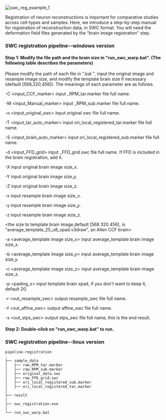 
![swc_reg_example_1](https://github.com/Vaa3D/vaa3d_tools/blob/master/hackathon/mBrainAligner/doc/images_swc_reg/image-20210805143056992.png)

Registration of neuron reconstructions is important for comparative studies across cell-types and samples. Here, we introduce a step-by-step manual for registration of reconstruction data, in SWC format. You will need the deformation field files generated by the “brain image registration” step.

### SWC registration pipeline--windows version

#### Step 1: Modify the file path and the brain size in "run_swc_warp.bat". (The following table describes the parameters)

Please modify the path of each file in ".bat ", input the original image and resample image size, and modify the template brain size if necessary (default [568,320,456]). The meanings of each parameter are as follows.

<the path to input file>
  
-C <input_CCF_marker>  input _RPM_tar.marker file full name.

-M <input_Manual_marker>	input _RPM_sub.marker file full name.

-o <input_original_swc>	input original swc file full name.

-T <input_tar_auto_marker>  input ori_local_registered_tar.marker file full name.

-S <input_brain_auto_marker>     input ori_local_registered_sub.marker file full name.

-d <input_FFD_grid>  input _FFD_grid.swc file full name. If FFD is included in the brain registration, add it.

<the size to original brain image>
  
-X <original image size_x>   input original brain image size_x.

-Y <original image size_y>   input original brain image size_y.

-Z <original image size_z>   input original brain image size_z.

<the size to resample or stripmove brain image>
  
-x <resample image size_x>   input resample brain image size_x.

-y <resample image size_y>   input resample brain image size_y.

-z <resample image size_z>   input resample brain image size_z.

<the size to template brain image,default [568 320 456], is "average_template_25_u8_xpad.v3draw", an Allen CCF brain>
  
-a <average_template image size_x>   input average_template brain image size_x.

-b <average_template image size_y>   input average_template brain image size_y.

-c <average_template image size_z>   input average_template brain image size_z.

-p <pading_x>       input template brain xpad, if you don't want to keep it, default 20.

<the path to output swc file>
  
-r <out_resample_swc>    output resample_swc file full name.

-f <out_affine_swc>     output affine_swc file full name.

-s <out_stps_swc>     output stps_swc file full name, this is the end result.

#### Step 2: Double-click on "run_swc_warp.bat" to run.

### SWC registration pipeline--linux version  
  

```
pipeline-registration
.
├── sample_data
│   ├── raw_RPM_tar.marker
│   ├── raw_RPM_sub.marker
|	├── original_data.swc
│   ├── raw_FFD_grid.swc
│   ├── ori_local_registered_sub.marker
|	├── ori_local_registered_tar.marker
│   
├── result
|	
├── swc_registration.exe
|	
└── run_swc_warp.bat
```

